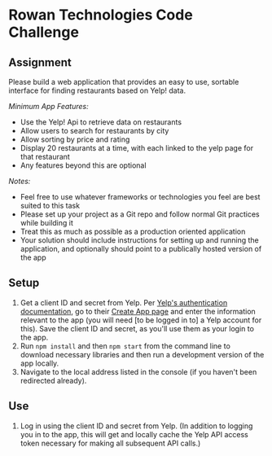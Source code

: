# Rowan Technologies Code Challenge

## Assignment
Please build a web application that provides an easy to use, sortable interface for finding restaurants based on Yelp! data.

*Minimum App Features:*

+ Use the Yelp! Api to retrieve data on restaurants
+ Allow users to search for restaurants by city
+ Allow sorting by price and rating
+ Display 20 restaurants at a time, with each linked to the yelp page for that restaurant
+ Any features beyond this are optional

*Notes:*

+ Feel free to use whatever frameworks or technologies you feel are best suited to this task
+ Please set up your project as a Git repo and follow normal Git practices while building it
+ Treat this as much as possible as a production oriented application
+ Your solution should include instructions for setting up and running the application, and optionally should point to a publically hosted version of the app

## Setup
1. Get a client ID and secret from Yelp. Per [Yelp's authentication documentation](https://www.yelp.com/developers/documentation/v3/authentication), go to their [Create App page](https://www.yelp.com/developers/v3/manage_app) and enter the information relevant to the app (you will need [to be logged in to] a Yelp account for this). Save the client ID and secret, as you'll use them as your login to the app.
2. Run `npm install` and then `npm start` from the command line to download necessary libraries and then run a development version of the app locally.
3. Navigate to the local address listed in the console (if you haven't been redirected already).

## Use
1. Log in using the client ID and secret from Yelp. (In addition to logging you in to the app, this will get and locally cache the Yelp API access token necessary for making all subsequent API calls.)
